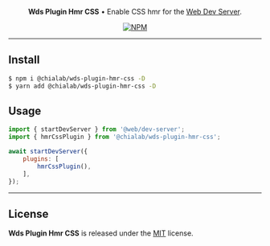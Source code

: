 <p align="center">
    <strong>Wds Plugin Hmr CSS</strong> • Enable CSS hmr for the <a href="https://modern-web.dev/docs/dev-server/overview/">Web Dev Server</a>.
</p>

<p align="center">
    <a href="https://www.npmjs.com/package/@chialab/wds-plugin-hmr-css"><img alt="NPM" src="https://img.shields.io/npm/v/@chialab/wds-plugin-hmr-css.svg?style=flat-square"></a>
</p>

---

## Install

```sh
$ npm i @chialab/wds-plugin-hmr-css -D
$ yarn add @chialab/wds-plugin-hmr-css -D
```

## Usage

```js
import { startDevServer } from '@web/dev-server';
import { hmrCssPlugin } from '@chialab/wds-plugin-hmr-css';

await startDevServer({
    plugins: [
        hmrCssPlugin(),
    ],
});
```

---

## License

**Wds Plugin Hmr CSS** is released under the [MIT](https://github.com/chialab/rna/blob/master/packages/wds-plugin-hmr-css/LICENSE) license.
